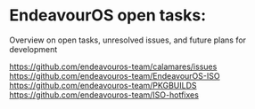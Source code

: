 # EndeavourOS open tasks:
Overview on open tasks, unresolved issues, and future plans for development

https://github.com/endeavouros-team/calamares/issues
https://github.com/endeavouros-team/EndeavourOS-ISO
https://github.com/endeavouros-team/PKGBUILDS
https://github.com/endeavouros-team/ISO-hotfixes

